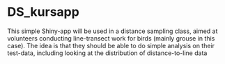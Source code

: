# DS_kursapp

This simple Shiny-app will be used in a distance sampling class, aimed at volunteers conducting line-transect work for birds (mainly grouse in this case). The idea is that they should be able to do simple analysis on their test-data, including looking at the distribution of distance-to-line data